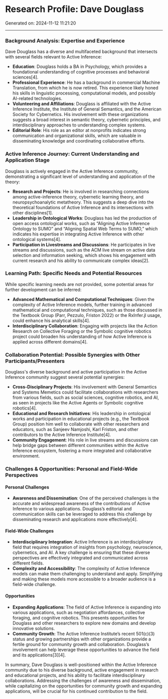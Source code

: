 # Research Profile: Dave Douglass

Generated on: 2024-11-12 11:21:20

---

### Background Analysis: Expertise and Experience

Dave Douglass has a diverse and multifaceted background that intersects with several fields relevant to Active Inference:

- **Education**: Douglass holds a BA in Psychology, which provides a foundational understanding of cognitive processes and behavioral sciences[4].
- **Professional Experience**: He has a background in commercial Machine Translation, from which he is now retired. This experience likely honed his skills in linguistic processing, computational models, and possibly AI-related technologies.
- **Volunteering and Affiliations**: Douglass is affiliated with the Active Inference Institute, the Institute of General Semantics, and the American Society for Cybernetics. His involvement with these organizations suggests a broad interest in semantic theory, cybernetic principles, and interdisciplinary approaches to understanding complex systems.
- **Editorial Role**: His role as an editor at nonprofits indicates strong communication and organizational skills, which are valuable in disseminating knowledge and coordinating collaborative efforts.

### Active Inference Journey: Current Understanding and Application Stage

Douglass is actively engaged in the Active Inference community, demonstrating a significant level of understanding and application of the theory:

- **Research and Projects**: He is involved in researching connections among active-inference theory, cybernetic learning theory, and neuropsychoanalytic metatheory. This suggests a deep dive into the theoretical foundations of Active Inference and its intersections with other disciplines[1].
- **Leadership in Ontological Works**: Douglass has led the production of open access ontological works, such as “Aligning Active Inference Ontology to SUMO” and “Aligning Spatial Web Terms to SUMO,” which indicates his expertise in integrating Active Inference with other ontological systems[4].
- **Participation in Livestreams and Discussions**: He participates in live streams and discussions, such as the ACM live stream on active data selection and information seeking, which shows his engagement with current research and his ability to communicate complex ideas[2].

### Learning Path: Specific Needs and Potential Resources

While specific learning needs are not provided, some potential areas for further development can be inferred:

- **Advanced Mathematical and Computational Techniques**: Given the complexity of Active Inference models, further training in advanced mathematical and computational techniques, such as those discussed in the Textbook Group (Parr, Pezzulo, Friston 2022) or the RxInfer.jl usage, could enhance his analytical skills[4].
- **Interdisciplinary Collaboration**: Engaging with projects like the Action Research on Collective Foraging or the Symbolic cognitive robotics project could broaden his understanding of how Active Inference is applied across different domains[4].

### Collaboration Potential: Possible Synergies with Other Participants/Presenters

Douglass's diverse background and active participation in the Active Inference community suggest several potential synergies:

- **Cross-Disciplinary Projects**: His involvement with General Semantics and Systems Memetics could facilitate collaborations with researchers from various fields, such as social sciences, cognitive robotics, and AI, as seen in projects like the Active Agents or Symbolic cognitive robotics[4].
- **Educational and Research Initiatives**: His leadership in ontological works and participation in educational projects (e.g., the Textbook Group) position him well to collaborate with other researchers and educators, such as Sanjeev Namjoshi, Karl Friston, and other contributors to the Active Inference Institute[4].
- **Community Engagement**: His role in live streams and discussions can help bridge gaps between different communities within the Active Inference ecosystem, fostering a more integrated and collaborative environment.

### Challenges & Opportunities: Personal and Field-Wide Perspectives

#### Personal Challenges
- **Awareness and Dissemination**: One of the perceived challenges is the accurate and widespread awareness of the contributions of Active Inference to various applications. Douglass’s editorial and communication skills can be leveraged to address this challenge by disseminating research and applications more effectively[4].

#### Field-Wide Challenges
- **Interdisciplinary Integration**: Active Inference is an interdisciplinary field that requires integration of insights from psychology, neuroscience, cybernetics, and AI. A key challenge is ensuring that these diverse perspectives are effectively integrated and communicated across different fields.
- **Complexity and Accessibility**: The complexity of Active Inference models can make them challenging to understand and apply. Simplifying and making these models more accessible to a broader audience is a field-wide challenge.

#### Opportunities
- **Expanding Applications**: The field of Active Inference is expanding into various applications, such as negotiation affordances, collective foraging, and cognitive robotics. This presents opportunities for Douglass and other researchers to explore new domains and develop innovative solutions.
- **Community Growth**: The Active Inference Institute’s recent 501(c)(3) status and growing partnerships with other organizations provide a fertile ground for community growth and collaboration. Douglass’s involvement can help leverage these opportunities to advance the field and its applications[3][4].

In summary, Dave Douglass is well-positioned within the Active Inference community due to his diverse background, active engagement in research and educational projects, and his ability to facilitate interdisciplinary collaborations. Addressing the challenges of awareness and dissemination, while capitalizing on the opportunities for community growth and expanding applications, will be crucial for his continued contribution to the field.